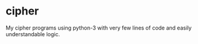 # cipher
My cipher programs using python-3 with very few lines of code and easily understandable logic. 
